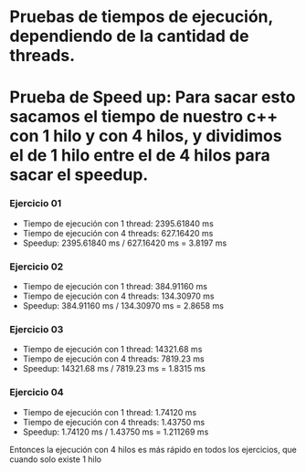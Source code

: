 # Pruebas de tiempos de ejecución, dependiendo de la cantidad de threads.
# Prueba de Speed up: Para sacar esto sacamos el tiempo de nuestro c++ con 1 hilo y con 4 hilos, y dividimos el de 1 hilo entre el de 4 hilos para sacar el speedup.

### Ejercicio 01
- Tiempo de ejecución con 1 thread: 2395.61840 ms
- Tiempo de ejecución con 4 threads: 627.16420 ms
- Speedup: 2395.61840 ms / 627.16420 ms = 3.8197 ms 

### Ejercicio 02
- Tiempo de ejecución con 1 thread: 384.91160 ms
- Tiempo de ejecución con 4 threads: 134.30970 ms
- Speedup: 384.91160 ms / 134.30970 ms = 2.8658 ms

### Ejercicio 03
- Tiempo de ejecución con 1 thread: 14321.68 ms
- Tiempo de ejecución con 4 threads: 7819.23 ms
- Speedup: 14321.68 ms / 7819.23 ms = 1.8315 ms

### Ejercicio 04
- Tiempo de ejecución con 1 thread: 1.74120 ms
- Tiempo de ejecución con 4 threads: 1.43750 ms
- Speedup: 1.74120 ms / 1.43750 ms = 1.211269 ms

Entonces la ejecución con 4 hilos es más rápido en todos los ejercicios, que cuando solo existe 1 hilo
